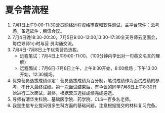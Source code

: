 # 夏令营流程
1. 7月1日上午9:00-11:30营员网络远程资格审查和软件测试，主平台软件：云考场，备选软件：腾讯会议。
2. 7月4日晚18:30-20:30，7月5日9:00-12:00,13:30-17:30全天导师云见面会，每位导师1小时与营
员沟通交流。
3.  7月4日-7月8日上午优秀营员选拔。
    - 远程笔试：7月4日上午9:00-11:00。（100分钟内学出对一句英文名言的理解）
    - 远程面试：7月6日-7月8日上午，上午8:30开始，8:00候场；下午13:00开始，12:30候场。
4. 优秀营员选拔成绩评定：营员选拔成绩为百分制，笔试成绩作为面试成绩的参考，不计入最终成绩。第一次面试结束后，有争议的同学7月8日上午8:30开始进行二次面试。最终，根据营员选拔成绩完成遴选。
5. 导师有清华生科院、基础医学院、药学院、CLS一百多名老师。
6. 我是生信专业提问很多生科方面的基础问题，注意根据提交的材料复习完备。